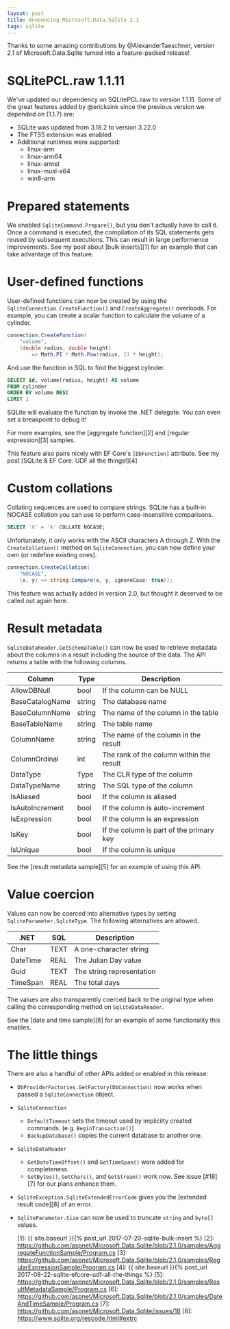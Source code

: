 ```yaml
---
layout: post
title: Announcing Microsoft.Data.Sqlite 2.1
tags: sqlite
---
```


Thanks to some amazing contributions by @AlexanderTaeschner, version 2.1 of Microsoft.Data.Sqlite turned into a
feature-packed release!

SQLitePCL.raw 1.1.11
====================
We've updated our dependency on SQLitePCL.raw to version 1.1.11. Some of the great features added by @ericksink since
the previous version we depended on (1.1.7) are:

* SQLite was updated from 3.18.2 to version 3.22.0
* The FTS5 extension was enabled
* Additional runtimes were supported:
  * linux-arm
  * linux-arm64
  * linux-armel
  * linux-musl-x64
  * win8-arm

Prepared statements
===================
We enabled `SqliteCommand.Prepare()`, but you don't actually have to call it. Once a command is executed, the
compilation of its SQL statements gets reused by subsequent executions. This can result in large performence
improvements. See my post about [bulk inserts][1] for an example that can take advantage of this feature.

User-defined functions
======================
User-defined functions can now be created by using the `SqliteConnection.CreateFunction()` and `CreateAggregate()`
overloads. For example, you can create a scalar function to calculate the volume of a cylinder.

``` csharp
connection.CreateFunction(
    "volume",
    (double radius, double height)
        => Math.PI * Math.Pow(radius, 2) * height);
```

And use the function in SQL to find the biggest cylinder.

``` sql
SELECT id, volume(radius, height) AS volume
FROM cylinder
ORDER BY volume DESC
LIMIT 1
```

SQLite will evaluate the function by invoke the .NET delegate. You can even set a breakpoint to debug it!

For more examples, see the [aggregate function][2] and [regular expression][3] samples.

This feature also pairs nicely with EF Core's `[DbFunction]` attribute. See my post [SQLite & EF Core: UDF all the
things!][4]

Custom collations
=================
Collating sequences are used to compare strings. SQLite has a built-in NOCASE collation you can use to perform
case-insensitive comparisons.

``` sql
SELECT 'Λ' = 'λ' COLLATE NOCASE;
```
Unfortunately, it only works with the ASCII characters A through Z. With the `CreateCollation()` method on
`SqliteConnection`, you can now define your own (or redefine existing ones).

``` csharp
connection.CreateCollation(
    "NOCASE",
    (x, y) => string.Compare(x, y, ignoreCase: true));
```

This feature was actually added in version 2.0, but thought it deserved to be called out again here.

Result metadata
===============
`SqliteDataReader.GetSchemaTable()` can now be used to retrieve metadata about the columns in a result including the
source of the data. The API returns a table with the following columns.

| Column           | Type   | Description                              |
| ---------------- | ------ | ---------------------------------------- |
| AllowDBNull      | bool   | If the column can be NULL                |
| BaseCatalogName  | string | The database name                        |
| BaseColumnName   | string | The name of the column in the table      |
| BaseTableName    | string | The table name                           |
| ColumnName       | string | The name of the column in the result     |
| ColumnOrdinal    | int    | The rank of the column within the result |
| DataType         | Type   | The CLR type of the column               |
| DataTypeName     | string | The SQL type of the column               |
| IsAliased        | bool   | If the column is aliased                 |
| IsAutoIncrement  | bool   | If the column is auto-increment          |
| IsExpression     | bool   | If the column is an expression           |
| IsKey            | bool   | If the column is part of the primary key |
| IsUnique         | bool   | If the column is unique                  |

See the [result metadata sample][5] for an example of using this API.

Value coercion
==============
Values can now be coerced into alternative types by setting `SqliteParameter.SqliteType`. The following alternatives are
allowed.

| .NET     | SQL  | Description               |
| -------- | ---- | ------------------------- |
| Char     | TEXT | A one-character string    |
| DateTime | REAL | The Julian Day value      |
| Guid     | TEXT | The string representation |
| TimeSpan | REAL | The total days            |

The values are also transparently coerced back to the original type when calling the corresponding method on
`SqliteDataReader`.

See the [date and time sample][6] for an example of some functionality this enables.

The little things
=================
There are also a handful of other APIs added or enabled in this release:

* `DbProviderFactories.GetFactory(DbConnection)` now works when passed a `SqliteConnection` object.
* `SqliteConnection`
  * `DefaultTimeout` sets the timeout used by implicilty created commands. (e.g. `BeginTransaction()`)
  * `BackupDatabase()` copies the current database to another one.
* `SqliteDataReader`
  * `GetDateTimeOffset()` and `GetTimeSpan()` were added for completeness.
  * `GetBytes()`, `GetChars()`, and `GetStream()` work now. See issue [#18][7] for our plans enhance them.
* `SqliteException.SqliteExtendedErrorCode` gives you the [extended result code][8] of an error.
* `SqliteParameter.Size` can now be used to truncate `string` and `byte[]` values.


  [1]: {{ site.baseurl }}{% post_url 2017-07-20-sqlite-bulk-insert %}
  [2]: https://github.com/aspnet/Microsoft.Data.Sqlite/blob/2.1.0/samples/AggregateFunctionSample/Program.cs
  [3]: https://github.com/aspnet/Microsoft.Data.Sqlite/blob/2.1.0/samples/RegularExpressionSample/Program.cs
  [4]: {{ site.baseurl }}{% post_url 2017-08-22-sqlite-efcore-udf-all-the-things %}
  [5]: https://github.com/aspnet/Microsoft.Data.Sqlite/blob/2.1.0/samples/ResultMetadataSample/Program.cs
  [6]: https://github.com/aspnet/Microsoft.Data.Sqlite/blob/2.1.0/samples/DateAndTimeSample/Program.cs
  [7]: https://github.com/aspnet/Microsoft.Data.Sqlite/issues/18
  [8]: https://www.sqlite.org/rescode.html#extrc

